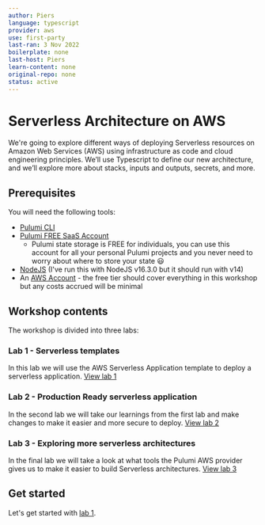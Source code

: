 ```yaml
---
author: Piers
language: typescript
provider: aws
use: first-party
last-ran: 3 Nov 2022
boilerplate: none
last-host: Piers
learn-content: none
original-repo: none
status: active
---
```


# Serverless Architecture on AWS

We're going to explore different ways of deploying Serverless resources on Amazon Web Services (AWS) using infrastructure as code and cloud engineering principles. We’ll use Typescript to define our new architecture, and we’ll explore more about stacks, inputs and outputs, secrets, and more.

## Prerequisites

You will need the following tools:

* [Pulumi CLI](https://www.pulumi.com/docs/get-started/install/?utm_source=GitHub&utm_medium=referral&utm_campaign=workshops)
* [Pulumi FREE SaaS Account](https://app.pulumi.com/signup/?utm_source=GitHub&utm_medium=referral&utm_campaign=workshops)
  * Pulumi state storage is FREE for individuals, you can use this account for all your personal Pulumi projects and you never need to worry about where to store your state 😃
* [NodeJS](https://www.pulumi.com/docs/intro/languages/javascript/?utm_source=GitHub&utm_medium=referral&utm_campaign=workshops) (I've run this with NodeJS v16.3.0 but it should run with v14)
* An [AWS Account](https://portal.aws.amazon.com/billing/signup#/start/email) - the free tier should cover everything in this workshop but any costs accrued will be minimal

## Workshop contents

The workshop is divided into three labs:

### Lab 1 - Serverless templates

In this lab we will use the AWS Serverless Application template to deploy a serverless application. [View lab 1](https://github.com/pulumi/workshops/tree/main/serverless-architecture-on-aws/lab-1)

### Lab 2 - Production Ready serverless application

In the second lab we will take our learnings from the first lab and make changes to make it easier and more secure to deploy. [View lab 2](https://github.com/pulumi/workshops/tree/main/serverless-architecture-on-aws/lab-2)

### Lab 3 - Exploring more serverless architectures

In the final lab we will take a look at what tools the Pulumi AWS provider gives us to make it easier to build Serverless architectures. [View lab 3](https://github.com/pulumi/workshops/tree/main/serverless-architecture-on-aws/lab-3)

## Get started

Let's get started with [lab 1](https://github.com/pulumi/workshops/tree/main/serverless-architecture-on-aws/lab-1).
